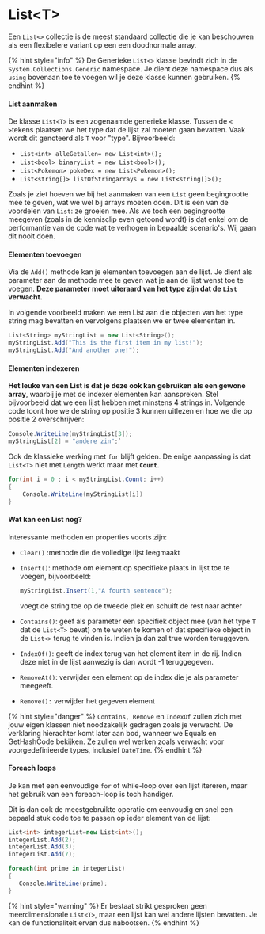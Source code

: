 # List\<T>

Een `List<>` collectie is de meest standaard collectie die je kan beschouwen als een flexibelere variant op een een doodnormale array.

{% hint style="info" %}
De Generieke `List<>` klasse bevindt zich in de `System.Collections.Generic` namespace. Je dient deze namespace dus als `using` bovenaan toe te voegen wil je deze klasse kunnen gebruiken.
{% endhint %}

#### List aanmaken

De klasse `List<T>` is een zogenaamde generieke klasse. Tussen de `< >`tekens plaatsen we het type dat de lijst zal moeten gaan bevatten. Vaak wordt dit genoteerd als `T` voor "type". Bijvoorbeeld:

* `List<int> alleGetallen= new List<int>();`
* `List<bool> binaryList = new List<bool>();`
* `List<Pokemon> pokeDex = new List<Pokemon>();`
* `List<string[]> listOfStringarrays = new List<string[]>();`

Zoals je ziet hoeven we bij het aanmaken van een `List` geen begingrootte mee te geven, wat we wel bij arrays moeten doen. Dit is een van de voordelen van `List`: ze groeien mee. Als we toch een begingrootte meegeven (zoals in de kennisclip even getoond wordt) is dat enkel om de performantie van de code wat te verhogen in bepaalde scenario's. Wij gaan dit nooit doen.

#### Elementen toevoegen

Via de `Add()` methode kan je elementen toevoegen aan de lijst. Je dient als parameter aan de methode mee te geven wat je aan de lijst wenst toe te voegen. **Deze parameter moet uiteraard van het type zijn dat de `List` verwacht.**

In volgende voorbeeld maken we een List aan die objecten van het type string mag bevatten en vervolgens plaatsen we er twee elementen in.

```csharp
List<String> myStringList = new List<String>();
myStringList.Add("This is the first item in my list!");
myStringList.Add("And another one!");
```

#### Elementen indexeren

**Het leuke van een List is dat je deze ook kan gebruiken als een gewone array**, waarbij je met de indexer elementen kan aanspreken. Stel bijvoorbeeld dat we een lijst hebben met minstens 4 strings in. Volgende code toont hoe we de string op positie 3 kunnen uitlezen en hoe we die op positie 2 overschrijven:

```csharp
Console.WriteLine(myStringList[3]);
myStringList[2] = "andere zin";`
```

Ook de klassieke werking met `for` blijft gelden. De enige aanpassing is dat `List<T>` niet met `Length` werkt maar met **`Count`**.

```csharp
for(int i = 0 ; i < myStringList.Count; i++)
{
    Console.WriteLine(myStringList[i])
}
```

#### Wat kan een List nog?

Interessante methoden en properties voorts zijn:

* `Clear()` :methode die de volledige lijst leegmaakt
*   `Insert()`: methode om element op specifieke plaats in lijst toe te voegen, bijvoorbeeld:

    ```csharp
    myStringList.Insert(1,"A fourth sentence");
    ```

    voegt de string toe op de tweede plek en schuift de rest naar achter
* `Contains()`: geef als parameter een specifiek object mee (van het type `T` dat de `List<T>` bevat) om te weten te komen of dat specifieke object in de `List<>` terug te vinden is. Indien ja dan zal true worden teruggeven.
* `IndexOf()`: geeft de index terug van het element item in de rij. Indien deze niet in de lijst aanwezig is dan wordt -1 teruggegeven.
* `RemoveAt()`: verwijder een element op de index die je als parameter meegeeft.
* `Remove():` verwijder het gegeven element

{% hint style="danger" %}
`Contains, Remove` en `IndexOf` zullen zich met jouw eigen klassen niet noodzakelijk gedragen zoals je verwacht. De verklaring hierachter komt later aan bod, wanneer we Equals en GetHashCode bekijken. Ze zullen wel werken zoals verwacht voor voorgedefinieerde types, inclusief `DateTime`.
{% endhint %}

#### Foreach loops

Je kan met een eenvoudige `for` of while-loop over een lijst itereren, maar het gebruik van een foreach-loop is toch handiger.

Dit is dan ook de meestgebruikte operatie om eenvoudig en snel een bepaald stuk code toe te passen op ieder element van de lijst:

```csharp
List<int> integerList=new List<int>();
integerList.Add(2);
integerList.Add(3);
integerList.Add(7);

foreach(int prime in integerList)
{
   Console.WriteLine(prime);
}
```

{% hint style="warning" %}
Er bestaat strikt gesproken geen meerdimensionale `List<T>`, maar een lijst kan wel andere lijsten bevatten. Je kan de functionaliteit ervan dus nabootsen.
{% endhint %}
